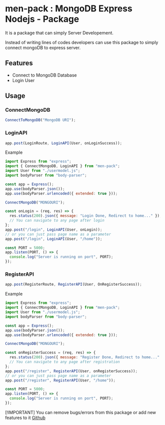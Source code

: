 # men-pack : MongoDB Express Nodejs - Package

It is a package that can simply Server Developement.

Instead of writing lines of codes developers can use this package to simply connect mongoDB to express server.

## Features

- Connect to MongoDB Database
- Login User

## Usage

### ConnectMongoDB

```js
ConnectToMongoDB("MongoDB URI");
```

### LoginAPI

```js
app.post(LoginRoute, LoginAPI(User, onLoginSuccess));
```

Example

```js
import Express from "express";
import { ConnectMongoDB, LoginAPI } from "men-pack";
import User from "./usermodel.js";
import bodyParser from "body-parser";

const app = Express();
app.use(bodyParser.json());
app.use(bodyParser.urlencoded({ extended: true }));

ConnectMongoDB("MONGOURI");

const onLogin = (req, res) => {
  res.status(200).json({ message: "Login Done, Redirect to home..." });
  // You can navigate to any page after login
};
app.post("/login", LoginAPI(User, onLogin));
// or you can just pass page name as a parameter
app.post("/login", LoginAPI(User, "/home"));

const PORT = 5000;
app.listen(PORT, () => {
  console.log("Server is running on port", PORT);
});
```

### RegisterAPI

```js
app.post(RegisterRoute, RegisterAPI(User, OnRegisterSuccess));
```

Example

```js
import Express from "express";
import { ConnectMongoDB, LoginAPI } from "men-pack";
import User from "./usermodel.js";
import bodyParser from "body-parser";

const app = Express();
app.use(bodyParser.json());
app.use(bodyParser.urlencoded({ extended: true }));

ConnectMongoDB("MONGOURI");

const onRegisterSuccess = (req, res) => {
  res.status(200).json({ message: "Register Done, Redirect to home..." });
  // You can navigate to any page after registration
};
app.post("/register", RegisterAPI(User, onRegisterSuccess));
// or you can just pass page name as a parameter
app.post("/register", RegisterAPI(User, "/home"));

const PORT = 5000;
app.listen(PORT, () => {
  console.log("Server is running on port", PORT);
});
```

[!IMPORTANT]
You can remove bugs/errors from this package or add new features to it [ Github ](https://github.com/dhiraj2105/men-pack)
